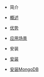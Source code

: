 * 简介

* [概述](简介/概述.md)

* [优势](简介/优势.md)

* [应用场景](简介/应用场景.md)

* 安装

* [安装](安装.md)

* [安装MongoDB](附录/安装MongoDB.md)